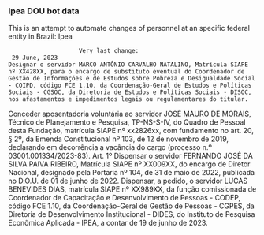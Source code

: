  ### Ipea DOU bot data
 This is an attempt to automate changes of personnel at an specific federal entity in Brazil: Ipea
 
                        Very last change: 
 	 29 June, 2023
	Designar o servidor MARCO ANTÔNIO CARVALHO NATALINO, Matrícula SIAPE nº XX428XX, para o encargo de substituto eventual do Coordenador de Gestão de Informações e de Estudos sobre Pobreza e Desigualdade Social - COIPD, código FCE 1.10, da Coordenação-Geral de Estudos e Políticas Sociais - CGSOC, da Diretoria de Estudos e Políticas Sociais - DISOC, nos afastamentos e impedimentos legais ou regulamentares do titular.
Conceder aposentadoria voluntária ao servidor JOSÉ MAURO DE MORAIS, Técnico de Planejamento e Pesquisa, TP-NS-S-IV, do Quadro de Pessoal desta Fundação, matrícula SIAPE nº xx2826xx, com fundamento no art. 20, § 2º, da Emenda Constitucional nº 103, de 12 de novembro de 2019, declarando em decorrência a vacância do cargo (processo n.º 03001.001334/2023-83).
Art. 1º Dispensar o servidor FERNANDO JOSÉ DA SILVA PAIVA RIBEIRO, Matrícula SIAPE nº XX009XX, do encargo de Diretor Nacional, designado pela Portaria nº 104, de 31 de maio de 2022, publicada no D.O.U. de 01 de junho de 2022.
Dispensar, a pedido, o servidor LUCAS BENEVIDES DIAS, matrícula SIAPE nº XX989XX, da função comissionada de Coordenador de Capacitação e Desenvolvimento de Pessoas - CODEP, código FCE 1.10, da Coordenação-Geral de Gestão de Pessoas - CGPES, da Diretoria de Desenvolvimento Institucional - DIDES, do Instituto de Pesquisa Econômica Aplicada - IPEA, a contar de 19 de junho de 2023.

